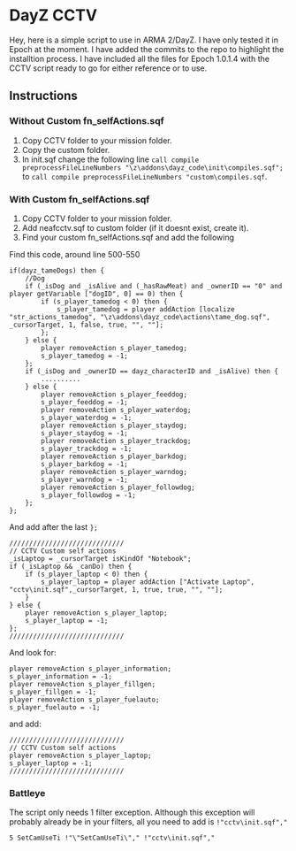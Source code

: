 DayZ CCTV
=========

Hey, here is a simple script to use in ARMA 2/DayZ. I have only tested it in Epoch at the moment.
I have added the commits to the repo to highlight the installtion process.
I have included all the files for Epoch 1.0.1.4 with the CCTV script ready to go for either reference or to use.

## Instructions

### Without Custom fn_selfActions.sqf
1. Copy CCTV folder to your mission folder.
2. Copy the custom folder.
3. In init.sqf change the following line `call compile preprocessFileLineNumbers "\z\addons\dayz_code\init\compiles.sqf";` to `call compile preprocessFileLineNumbers "custom\compiles.sqf`.

### With Custom fn_selfActions.sqf
1. Copy CCTV folder to your mission folder.
2. Add neafcctv.sqf to custom folder (if it doesnt exist, create it).
3. Find your custom fn_selfActions.sqf and add the following

Find this code, around line 500-550
```
if(dayz_tameDogs) then {
	//Dog
	if (_isDog and _isAlive and (_hasRawMeat) and _ownerID == "0" and player getVariable ["dogID", 0] == 0) then {
		if (s_player_tamedog < 0) then {
			s_player_tamedog = player addAction [localize "str_actions_tamedog", "\z\addons\dayz_code\actions\tame_dog.sqf", _cursorTarget, 1, false, true, "", ""];
		};
	} else {
		player removeAction s_player_tamedog;
		s_player_tamedog = -1;
	};
	if (_isDog and _ownerID == dayz_characterID and _isAlive) then {
		..........
	} else {
		player removeAction s_player_feeddog;
		s_player_feeddog = -1;
		player removeAction s_player_waterdog;
		s_player_waterdog = -1;
		player removeAction s_player_staydog;
		s_player_staydog = -1;
		player removeAction s_player_trackdog;
		s_player_trackdog = -1;
		player removeAction s_player_barkdog;
		s_player_barkdog = -1;
		player removeAction s_player_warndog;
		s_player_warndog = -1;
		player removeAction s_player_followdog;
		s_player_followdog = -1;
	};
};
```
And add after the last `};`

```
/////////////////////////////
// CCTV Custom self actions
_isLaptop = _cursorTarget isKindOf "Notebook";
if (_isLaptop && _canDo) then {
	if (s_player_laptop < 0) then {
		s_player_laptop = player addAction ["Activate Laptop", "cctv\init.sqf",_cursorTarget, 1, true, true, "", ""];
	}
} else {
	player removeAction s_player_laptop;
	s_player_laptop = -1;
};
/////////////////////////////
```

And look for:

```
player removeAction s_player_information;
s_player_information = -1;
player removeAction s_player_fillgen;
s_player_fillgen = -1;
player removeAction s_player_fuelauto;
s_player_fuelauto = -1;
```

and add:

```
/////////////////////////////
// CCTV Custom self actions
player removeAction s_player_laptop;
s_player_laptop = -1;
/////////////////////////////
```


### Battleye
The script only needs 1 filter exception. Although this exception will probably already be in your filters, all you need to add is `!"cctv\init.sqf","`
```
5 SetCamUseTi !"\"SetCamUseTi\"," !"cctv\init.sqf","
```